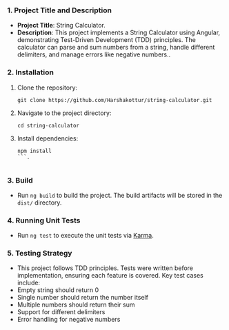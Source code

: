### 1. **Project Title and Description**
   - **Project Title**: String Calculator.
   - **Description**: This project implements a String Calculator using Angular, demonstrating Test-Driven Development (TDD) principles. The calculator can parse and sum numbers from a string, handle different delimiters, and manage errors like negative numbers..


### 2. **Installation**
   1. Clone the repository:
      ```
      git clone https://github.com/Harshakottur/string-calculator.git
      ```
   2. Navigate to the project directory:
      ```
      cd string-calculator
      ```
   3. Install dependencies:
      ```
      npm install
      ```.


### 3. **Build**
   - Run `ng build` to build the project. The build artifacts will be stored in the `dist/` directory.

### 4. **Running Unit Tests**
   - Run `ng test` to execute the unit tests via [Karma](https://karma-runner.github.io).

### 5. **Testing Strategy**
   - This project follows TDD principles. Tests were written before implementation, ensuring each feature is covered. Key test cases include:
   - Empty string should return 0
   - Single number should return the number itself
   - Multiple numbers should return their sum
   - Support for different delimiters
   - Error handling for negative numbers

